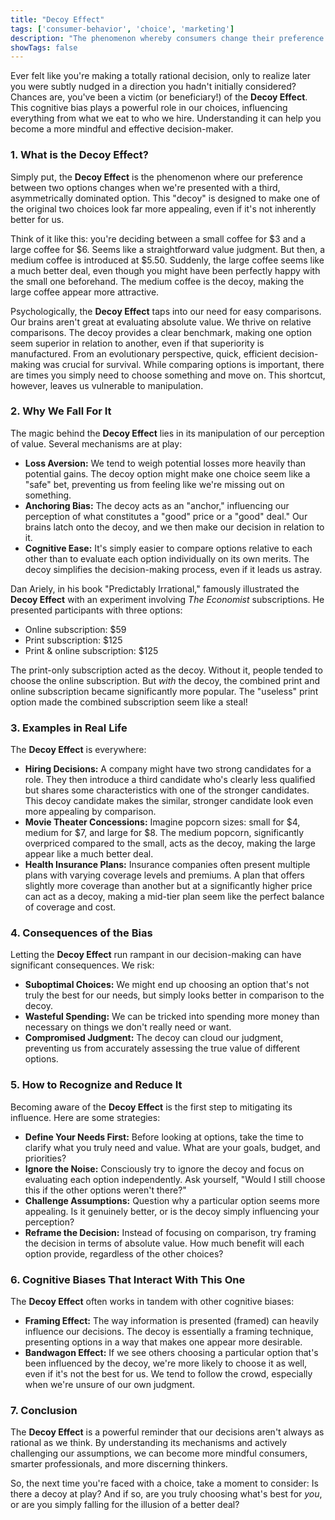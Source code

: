 ```yaml
---
title: "Decoy Effect"
tags: ['consumer-behavior', 'choice', 'marketing']
description: "The phenomenon whereby consumers change their preference between two options when presented with a third option that is asymmetrically dominated."
showTags: false
---
```



Ever felt like you're making a totally rational decision, only to realize later you were subtly nudged in a direction you hadn't initially considered? Chances are, you've been a victim (or beneficiary!) of the **Decoy Effect**. This cognitive bias plays a powerful role in our choices, influencing everything from what we eat to who we hire. Understanding it can help you become a more mindful and effective decision-maker.

### 1. What is the Decoy Effect?

Simply put, the **Decoy Effect** is the phenomenon where our preference between two options changes when we're presented with a third, asymmetrically dominated option. This "decoy" is designed to make one of the original two choices look far more appealing, even if it's not inherently better for us.

Think of it like this: you're deciding between a small coffee for $3 and a large coffee for $6. Seems like a straightforward value judgment. But then, a medium coffee is introduced at $5.50. Suddenly, the large coffee seems like a much better deal, even though you might have been perfectly happy with the small one beforehand. The medium coffee is the decoy, making the large coffee appear more attractive.

Psychologically, the **Decoy Effect** taps into our need for easy comparisons. Our brains aren't great at evaluating absolute value. We thrive on relative comparisons. The decoy provides a clear benchmark, making one option seem superior in relation to another, even if that superiority is manufactured. From an evolutionary perspective, quick, efficient decision-making was crucial for survival. While comparing options is important, there are times you simply need to choose something and move on. This shortcut, however, leaves us vulnerable to manipulation.

### 2. Why We Fall For It

The magic behind the **Decoy Effect** lies in its manipulation of our perception of value. Several mechanisms are at play:

*   **Loss Aversion:** We tend to weigh potential losses more heavily than potential gains. The decoy option might make one choice seem like a "safe" bet, preventing us from feeling like we're missing out on something.
*   **Anchoring Bias:** The decoy acts as an "anchor," influencing our perception of what constitutes a "good" price or a "good" deal." Our brains latch onto the decoy, and we then make our decision in relation to it.
*   **Cognitive Ease:** It's simply easier to compare options relative to each other than to evaluate each option individually on its own merits. The decoy simplifies the decision-making process, even if it leads us astray.

Dan Ariely, in his book "Predictably Irrational," famously illustrated the **Decoy Effect** with an experiment involving *The Economist* subscriptions. He presented participants with three options:

*   Online subscription: $59
*   Print subscription: $125
*   Print & online subscription: $125

The print-only subscription acted as the decoy. Without it, people tended to choose the online subscription. But *with* the decoy, the combined print and online subscription became significantly more popular. The "useless" print option made the combined subscription seem like a steal!

### 3. Examples in Real Life

The **Decoy Effect** is everywhere:

*   **Hiring Decisions:** A company might have two strong candidates for a role. They then introduce a third candidate who's clearly less qualified but shares some characteristics with one of the stronger candidates. This decoy candidate makes the similar, stronger candidate look even more appealing by comparison.
*   **Movie Theater Concessions:** Imagine popcorn sizes: small for $4, medium for $7, and large for $8. The medium popcorn, significantly overpriced compared to the small, acts as the decoy, making the large appear like a much better deal.
*   **Health Insurance Plans:** Insurance companies often present multiple plans with varying coverage levels and premiums. A plan that offers slightly more coverage than another but at a significantly higher price can act as a decoy, making a mid-tier plan seem like the perfect balance of coverage and cost.

### 4. Consequences of the Bias

Letting the **Decoy Effect** run rampant in our decision-making can have significant consequences. We risk:

*   **Suboptimal Choices:** We might end up choosing an option that's not truly the best for our needs, but simply looks better in comparison to the decoy.
*   **Wasteful Spending:** We can be tricked into spending more money than necessary on things we don't really need or want.
*   **Compromised Judgment:** The decoy can cloud our judgment, preventing us from accurately assessing the true value of different options.

### 5. How to Recognize and Reduce It

Becoming aware of the **Decoy Effect** is the first step to mitigating its influence. Here are some strategies:

*   **Define Your Needs First:** Before looking at options, take the time to clarify what you truly need and value. What are your goals, budget, and priorities?
*   **Ignore the Noise:** Consciously try to ignore the decoy and focus on evaluating each option independently. Ask yourself, "Would I still choose this if the other options weren't there?"
*   **Challenge Assumptions:** Question why a particular option seems more appealing. Is it genuinely better, or is the decoy simply influencing your perception?
*   **Reframe the Decision:** Instead of focusing on comparison, try framing the decision in terms of absolute value. How much benefit will each option provide, regardless of the other choices?

### 6. Cognitive Biases That Interact With This One

The **Decoy Effect** often works in tandem with other cognitive biases:

*   **Framing Effect:** The way information is presented (framed) can heavily influence our decisions. The decoy is essentially a framing technique, presenting options in a way that makes one appear more desirable.
*   **Bandwagon Effect:** If we see others choosing a particular option that's been influenced by the decoy, we're more likely to choose it as well, even if it's not the best for us. We tend to follow the crowd, especially when we're unsure of our own judgment.

### 7. Conclusion

The **Decoy Effect** is a powerful reminder that our decisions aren't always as rational as we think. By understanding its mechanisms and actively challenging our assumptions, we can become more mindful consumers, smarter professionals, and more discerning thinkers.

So, the next time you're faced with a choice, take a moment to consider: Is there a decoy at play? And if so, are you truly choosing what's best for *you*, or are you simply falling for the illusion of a better deal?


